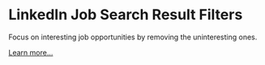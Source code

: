 # LinkedIn Job Search Result Filters

Focus on interesting job opportunities by removing the uninteresting ones.

[Learn more...](https://hey-wa-software.github.io/LinkedInJobFilters/)
